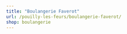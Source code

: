 ```yaml
---
title: "Boulangerie Faverot"
url: /pouilly-les-feurs/boulangerie-faverot/
shop: boulangerie
---
```

